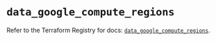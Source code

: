 # `data_google_compute_regions`

Refer to the Terraform Registry for docs: [`data_google_compute_regions`](https://registry.terraform.io/providers/hashicorp/google/5.45.2/docs/data-sources/compute_regions).
